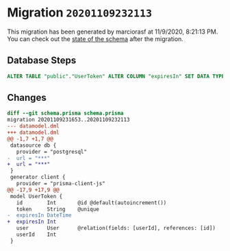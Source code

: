 # Migration `20201109232113`

This migration has been generated by marciorasf at 11/9/2020, 8:21:13 PM.
You can check out the [state of the schema](./schema.prisma) after the migration.

## Database Steps

```sql
ALTER TABLE "public"."UserToken" ALTER COLUMN "expiresIn" SET DATA TYPE integer 
```

## Changes

```diff
diff --git schema.prisma schema.prisma
migration 20201109231653..20201109232113
--- datamodel.dml
+++ datamodel.dml
@@ -1,7 +1,7 @@
 datasource db {
   provider = "postgresql"
-  url = "***"
+  url = "***"
 }
 generator client {
   provider = "prisma-client-js"
@@ -17,9 +17,9 @@
 model UserToken {
   id        Int       @id @default(autoincrement())
   token     String    @unique
-  expiresIn DateTime
+  expiresIn Int
   user      User      @relation(fields: [userId], references: [id])
   userId    Int
 }
```


